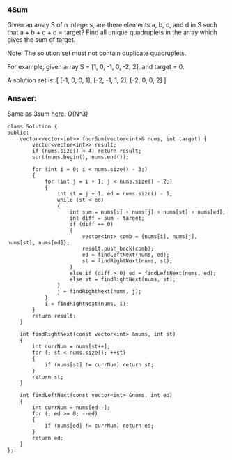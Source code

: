 ### 4Sum

Given an array S of n integers, are there elements a, b, c, and d in S such that a + b + c + d = target? Find all unique quadruplets in the array which gives the sum of target.

Note: The solution set must not contain duplicate quadruplets.

For example, given array S = [1, 0, -1, 0, -2, 2], and target = 0.

A solution set is:
	[
	  [-1,  0, 0, 1],
	  [-2, -1, 1, 2],
	  [-2,  0, 0, 2]
	]

### Answer:
Same as 3sum [here](15_3Sum.md). O(N^3)

	class Solution {
	public:
	    vector<vector<int>> fourSum(vector<int>& nums, int target) {
	        vector<vector<int>> result;
	        if (nums.size() < 4) return result;
	        sort(nums.begin(), nums.end());
	        
	        for (int i = 0; i < nums.size() - 3;)
	        {
	            for (int j = i + 1; j < nums.size() - 2;)
	            {
	                int st = j + 1, ed = nums.size() - 1;
	                while (st < ed)
	                {
	                    int sum = nums[i] + nums[j] + nums[st] + nums[ed];
	                    int diff = sum - target;
	                    if (diff == 0)
	                    {
	                        vector<int> comb = {nums[i], nums[j], nums[st], nums[ed]};
	                        result.push_back(comb);
	                        ed = findLeftNext(nums, ed);
	                        st = findRightNext(nums, st);
	                    }
	                    else if (diff > 0) ed = findLeftNext(nums, ed);
	                    else st = findRightNext(nums, st);
	                }
	                j = findRightNext(nums, j);
	            }
	            i = findRightNext(nums, i);
	        }
	        return result;
	    }
	    
	    int findRightNext(const vector<int> &nums, int st)
	    {
	        int currNum = nums[st++];
	        for (; st < nums.size(); ++st)
	        {
	            if (nums[st] != currNum) return st;
	        }
	        return st;
	    }
	    
	    int findLeftNext(const vector<int> &nums, int ed)
	    {
	        int currNum = nums[ed--];
	        for (; ed >= 0; --ed)
	        {
	            if (nums[ed] != currNum) return ed;
	        }
	        return ed;
	    }
	};